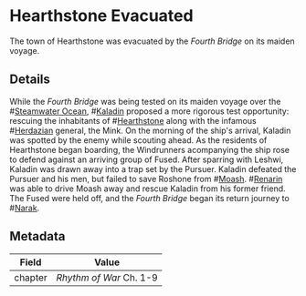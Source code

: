 # Hearthstone Evacuated
The town of Hearthstone was evacuated by the *Fourth Bridge* on its maiden voyage.

## Details
While the *Fourth Bridge* was being tested on its maiden voyage over the #[Steamwater Ocean](locations/steamwaterocean), #[Kaladin](characters/kaladin) proposed a more rigorous test opportunity: rescuing the inhabitants of #[Hearthstone](locations/hearthstone) along with the infamous #[Herdazian](locations/herdaz) general, the Mink. On the morning of the ship's arrival, Kaladin was spotted by the enemy while scouting ahead. As the residents of Hearthstone began boarding, the Windrunners acompanying the ship rose to defend against an arriving group of Fused. After sparring with Leshwi, Kaladin was drawn away into a trap set by the Pursuer. Kaladin defeated the Pursuer and his men, but failed to save Roshone from #[Moash](characters/moash). #[Renarin](characters/renarin) was able to drive Moash away and rescue Kaladin from his former friend. The Fused were held off, and the *Fourth Bridge* began its return journey to #[Narak](locations/narak).

## Metadata
| Field | Value |
| ----- | ----- |
| chapter | *Rhythm of War* Ch. 1-9 |
